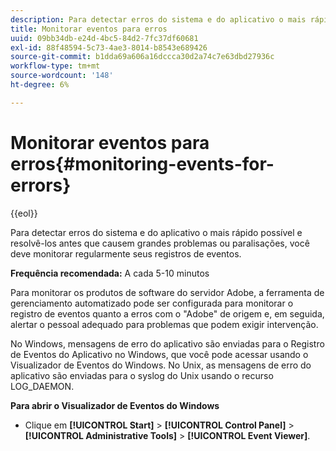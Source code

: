 ```yaml
---
description: Para detectar erros do sistema e do aplicativo o mais rápido possível e resolvê-los antes que causem grandes problemas ou paralisações, você deve monitorar regularmente seus registros de eventos.
title: Monitorar eventos para erros
uuid: 09bb34db-e24d-4bc5-84d2-7fc37df60681
exl-id: 88f48594-5c73-4ae3-8014-b8543e689426
source-git-commit: b1dda69a606a16dccca30d2a74c7e63dbd27936c
workflow-type: tm+mt
source-wordcount: '148'
ht-degree: 6%

---
```


# Monitorar eventos para erros{#monitoring-events-for-errors}

{{eol}}

Para detectar erros do sistema e do aplicativo o mais rápido possível e resolvê-los antes que causem grandes problemas ou paralisações, você deve monitorar regularmente seus registros de eventos.

**Frequência recomendada:** A cada 5-10 minutos

Para monitorar os produtos de software do servidor Adobe, a ferramenta de gerenciamento automatizado pode ser configurada para monitorar o registro de eventos quanto a erros com o &quot;Adobe&quot; de origem e, em seguida, alertar o pessoal adequado para problemas que podem exigir intervenção.

No Windows, mensagens de erro do aplicativo são enviadas para o Registro de Eventos do Aplicativo no Windows, que você pode acessar usando o Visualizador de Eventos do Windows. No Unix, as mensagens de erro do aplicativo são enviadas para o syslog do Unix usando o recurso LOG_DAEMON.

**Para abrir o Visualizador de Eventos do Windows**

* Clique em **[!UICONTROL Start]** > **[!UICONTROL Control Panel]** > **[!UICONTROL Administrative Tools]** > **[!UICONTROL Event Viewer]**.
